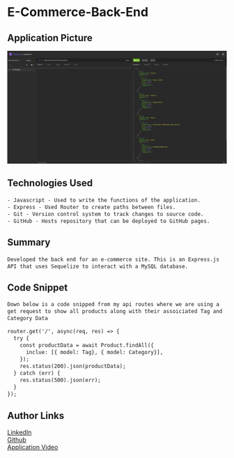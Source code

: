 # E-Commerce-Back-End

## Application Picture
![image](./images/screenshot.png)


## Technologies Used 
    - Javascript - Used to write the functions of the application. 
    - Express - Used Router to create paths between files.
    - Git - Version control system to track changes to source code.
    - GitHub - Hosts repository that can be deployed to GitHub pages.

## Summary 
    Developed the back end for an e-commerce site. This is an Express.js 
    API that uses Sequelize to interact with a MySQL database.


## Code Snippet
    Down below is a code snipped from my api routes where we are using a get request to show all products along with their assoiciated Tag and Category Data
``` 
router.get('/', async(req, res) => {
  try {
    const productData = await Product.findAll({
      inclue: [{ model: Tag}, { model: Category}],
    });
    res.status(200).json(productData);
  } catch (err) {
    res.status(500).json(err);
  }
});
```

## Author Links
[LinkedIn](https://www.linkedin.com/in/liamsctewart/)<br>
[Github](https://github.com/LiamStewart8)<br>
[Application Video](https://www.dropbox.com/s/t36udgm7u7gci6t/E-Commerce-Back-End.mp4?dl=0)